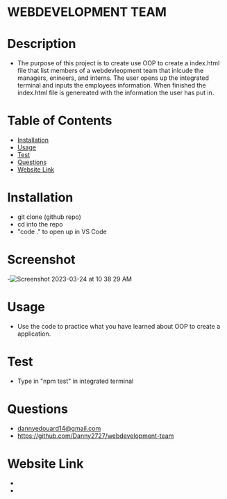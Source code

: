 # WEBDEVELOPMENT TEAM

 # Description
 - The purpose of this project is to create use OOP to create a index.html file that list members of a webdevleopment team that inlcude the managers, enineers, and interns. The user opens up the integrated terminal and inputs the employees information. When finished the index.html file is genereated with the information the user has put in.

# Table of Contents 
- [Installation](#installation)
- [Usage](#usage)
- [Test](#test)
- [Questions](#questions)
- [Website Link](#website-link)


# Installation
 - git clone (github repo)
 - cd into the repo
 - "code ." to open up in VS Code

 # Screenshot
 -![Screenshot 2023-03-24 at 10 38 29 AM](https://user-images.githubusercontent.com/113525669/227556048-f44856e6-cbfe-4b88-88b2-f8acaf1754e8.png)

# Usage
 - Use the code to practice what you have learned about OOP to create a application.
 

# Test 
- Type in "npm test" in integrated terminal


# Questions
- dannyedouard14@gmail.com
- https://github.com/Danny2727/webdevelopment-team

# Website Link 
-
- 